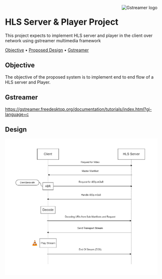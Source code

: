 <a href="https://gstreamer.freedesktop.org/">
    <img src="https://gstreamer.freedesktop.org/data/images/artwork/gstreamer-logo.png" alt="Gstreamer logo" title="Gstreamer" align="right" height="60" />
</a>

# HLS Server & Player Project

This project expects to implement HLS server and player in the client over network using gstreamer multimedia framework

[Objective](#objective) •
[Proposed Design](#design) •
[Gstreamer](#gstreamer)

 ## Objective
 The objective of the proposed system is to implement end to end flow of a HLS server and Player.
 ## Gstreamer
 https://gstreamer.freedesktop.org/documentation/tutorials/index.html?gi-language=c
  ## Design
 ![ServerClientArchitecture](https://github.com/akashblsbrmnm/hlsclient/blob/main/references/hls-server.png?raw=true)
